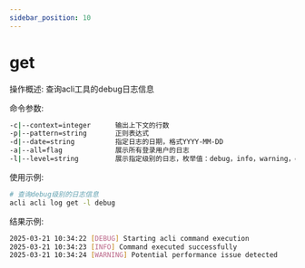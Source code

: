 ```yaml
---
sidebar_position: 10
---
```


# get
操作概述: 查询acli工具的debug日志信息

命令参数:
```bash
-c|--context=integer      输出上下文的行数
-p|--pattern=string       正则表达式
-d|--date=string          指定日志的日期，格式YYYY-MM-DD
-a|--all=flag             展示所有登录用户的日志
-l|--level=string         展示指定级别的日志，枚举值：debug，info，warning，error，critical
```

使用示例:
```bash
# 查询debug级别的日志信息
acli acli log get -l debug
```

结果示例:
```bash
2025-03-21 10:34:22 [DEBUG] Starting acli command execution
2025-03-21 10:34:23 [INFO] Command executed successfully
2025-03-21 10:34:24 [WARNING] Potential performance issue detected
```
